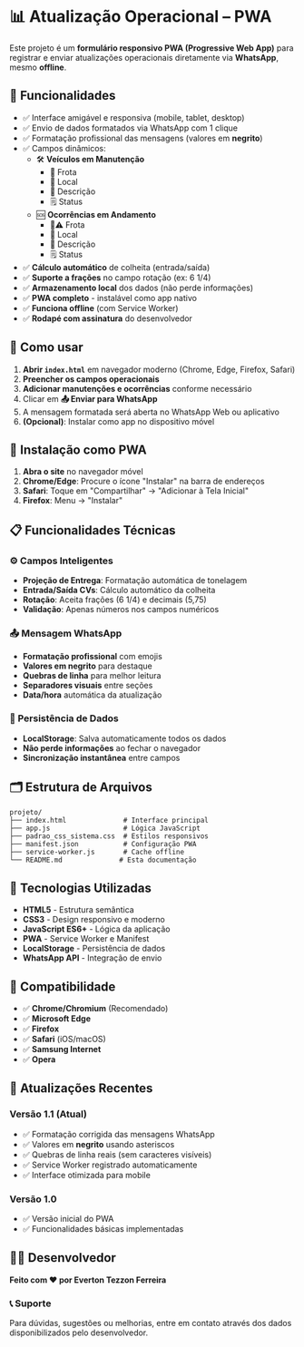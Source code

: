 # 📊 Atualização Operacional – PWA

Este projeto é um **formulário responsivo PWA (Progressive Web App)** para registrar e enviar atualizações operacionais diretamente via **WhatsApp**, mesmo **offline**.

## 🚀 Funcionalidades

- ✅ Interface amigável e responsiva (mobile, tablet, desktop)
- ✅ Envio de dados formatados via WhatsApp com 1 clique
- ✅ Formatação profissional das mensagens (valores em **negrito**)
- ✅ Campos dinâmicos:
  - 🛠️ **Veículos em Manutenção**
    - 🚛 Frota
    - 📍 Local
    - 🔧 Descrição
    - 🗒️ Status
  - 🆘 **Ocorrências em Andamento**
    - 🚛⚠️ Frota
    - 📍 Local
    - 🔧 Descrição
    - 🗒️ Status
- ✅ **Cálculo automático** de colheita (entrada/saída)
- ✅ **Suporte a frações** no campo rotação (ex: 6 1/4)
- ✅ **Armazenamento local** dos dados (não perde informações)
- ✅ **PWA completo** - instalável como app nativo
- ✅ **Funciona offline** (com Service Worker)
- ✅ **Rodapé com assinatura** do desenvolvedor

## 📱 Como usar

1. **Abrir `index.html`** em navegador moderno (Chrome, Edge, Firefox, Safari)
2. **Preencher os campos operacionais**
3. **Adicionar manutenções e ocorrências** conforme necessário
4. Clicar em **📤 Enviar para WhatsApp**
5. A mensagem formatada será aberta no WhatsApp Web ou aplicativo
6. **(Opcional)**: Instalar como app no dispositivo móvel

## 🔧 Instalação como PWA

1. **Abra o site** no navegador móvel
2. **Chrome/Edge**: Procure o ícone "Instalar" na barra de endereços
3. **Safari**: Toque em "Compartilhar" → "Adicionar à Tela Inicial"
4. **Firefox**: Menu → "Instalar"

## 📋 Funcionalidades Técnicas

### ⚙️ Campos Inteligentes
- **Projeção de Entrega**: Formatação automática de tonelagem
- **Entrada/Saída CVs**: Cálculo automático da colheita
- **Rotação**: Aceita frações (6 1/4) e decimais (5,75)
- **Validação**: Apenas números nos campos numéricos

### 📤 Mensagem WhatsApp
- **Formatação profissional** com emojis
- **Valores em negrito** para destaque
- **Quebras de linha** para melhor leitura
- **Separadores visuais** entre seções
- **Data/hora** automática da atualização

### 💾 Persistência de Dados
- **LocalStorage**: Salva automaticamente todos os dados
- **Não perde informações** ao fechar o navegador
- **Sincronização instantânea** entre campos

## 🗂️ Estrutura de Arquivos

```
projeto/
├── index.html              # Interface principal
├── app.js                  # Lógica JavaScript
├── padrao_css_sistema.css  # Estilos responsivos
├── manifest.json           # Configuração PWA
├── service-worker.js       # Cache offline
└── README.md              # Esta documentação
```

## 🎯 Tecnologias Utilizadas

- **HTML5** - Estrutura semântica
- **CSS3** - Design responsivo e moderno
- **JavaScript ES6+** - Lógica da aplicação
- **PWA** - Service Worker e Manifest
- **LocalStorage** - Persistência de dados
- **WhatsApp API** - Integração de envio

## 📱 Compatibilidade

- ✅ **Chrome/Chromium** (Recomendado)
- ✅ **Microsoft Edge**
- ✅ **Firefox**
- ✅ **Safari** (iOS/macOS)
- ✅ **Samsung Internet**
- ✅ **Opera**

## 🔄 Atualizações Recentes

### Versão 1.1 (Atual)
- ✅ Formatação corrigida das mensagens WhatsApp
- ✅ Valores em **negrito** usando asteriscos
- ✅ Quebras de linha reais (sem caracteres visíveis)
- ✅ Service Worker registrado automaticamente
- ✅ Interface otimizada para mobile

### Versão 1.0
- ✅ Versão inicial do PWA
- ✅ Funcionalidades básicas implementadas

## 👨‍💻 Desenvolvedor

**Feito com ❤️ por Everton Tezzon Ferreira**

### 📞 Suporte

Para dúvidas, sugestões ou melhorias, entre em contato através dos dados disponibilizados pelo desenvolvedor.